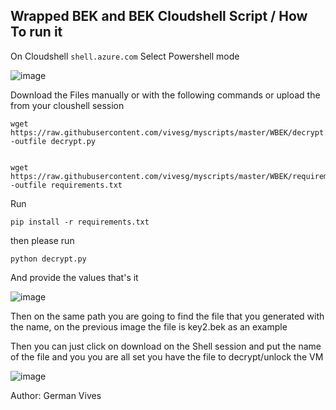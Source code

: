 ## Wrapped BEK and BEK  Cloudshell Script / How To run it 

On Cloudshell  `shell.azure.com` Select Powershell mode 

![image](https://github.com/vivesg/myscripts/assets/8367687/4b7e5f0e-0657-4b77-ab4c-8444043a0b41)


Download the Files manually or with the following commands or upload the from your cloushell session  

    wget https://raw.githubusercontent.com/vivesg/myscripts/master/WBEK/decrypt.py -outfile decrypt.py
    

    wget https://raw.githubusercontent.com/vivesg/myscripts/master/WBEK/requirements.txt -outfile requirements.txt

Run

    pip install -r requirements.txt
then please run

    python decrypt.py 

And provide the values that's it

![image](https://github.com/vivesg/myscripts/assets/8367687/e381f562-3df6-48d2-9398-72e6da9b6f35)



Then on the same path you are going to find the file that you generated with the name,  on the previous image the file is key2.bek as an example

Then you can just click on download on the Shell session and put the name of the file and you you are all set you have the file to decrypt/unlock the VM

![image](https://user-images.githubusercontent.com/8367687/215176373-9cb49d82-2438-45ef-8fe5-6ec3e4b0e847.png)


Author: German Vives
